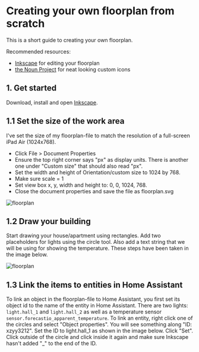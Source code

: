 # Creating your own floorplan from scratch #

This is a short guide to creating your own floorplan.

Recommended resources:
- [Inkscape](https://inkscape.org/en/) for editing your floorplan
- [the Noun Project](https://thenounproject.com/) for neat looking custom icons

## 1. Get started
Download, install and open [Inkscape](https://inkscape.org/en/).

## 1.1 Set the size of the work area
I've set the size of my floorplan-file to match the resolution of a full-screen iPad Air (1024x768).
- Click File > Document Properties
- Ensure the top right corner says "px" as display units. There is another one under "Custom size" that should also read "px".
- Set the width and height of Orientation/custom size to 1024 by 768.
- Make sure scale = 1
- Set view box x, y, width and height to: 0, 0, 1024, 768.
- Close the document properties and save the file as floorplan.svg

![floorplan](https://github.com/ggravlingen/ha-floorplan/blob/master/tutorial_images/workearea_size.PNG)


## 1.2 Draw your building
Start drawing your house/apartment using rectangles. Add two placeholders for lights using the circle tool. Also add a text string that we will be using for showing the temperature. These steps have been taken in the image below.

![floorplan](https://github.com/ggravlingen/ha-floorplan/blob/master/tutorial_images/simple_plan.PNG)

## 1.3 Link the items to entities in Home Assistant
To link an object in the floorplan-file to Home Assistant, you first set its object id to the name of the entity in Home Assistant. There are two lights: ```light.hall_1``` and ```light.hall_2``` as well as a temperature sensor ```sensor.forecastio_apparent_temperature```. To link an entity, right click one of the circles and select "Object properties". You will see something along "ID: xzyy3212". Set the ID to light.hall_1 as shown in the image below. Click "Set". Click outside of the circle and click inside it again and make sure Inkscape hasn't added "_" to the end of the ID.

